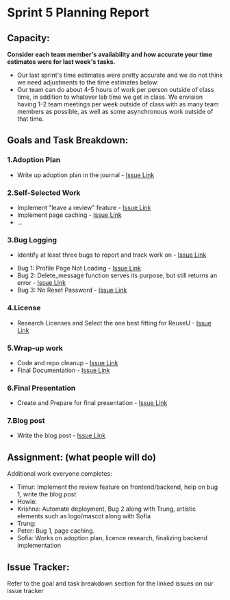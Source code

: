 # Sprint 5 Planning Report
## Capacity:
__Consider each team member's availability and how accurate your time estimates were for last week's tasks.__
- Our last sprint's time estimates were pretty accurate and we do not think we need adjustments to the time estimates below:
- Our team can do about 4-5 hours of work per person outside of class time, in addition to
whatever lab time we get in class. We envision having 1-2 team meetings per week outside of
class with as many team members as possible, as well as some asynchronous work outside of
that time.



## Goals and Task Breakdown: 

### 1.Adoption Plan 
* Write up adoption plan in the journal - [Issue Link](https://github.com/dicarlosofia/ReuseU/issues/153)

### 2.Self-Selected Work

* Implement "leave a review" feature - [Issue Link](https://github.com/dicarlosofia/ReuseU/issues/159)
* Implement page caching - [Issue Link](https://github.com/dicarlosofia/ReuseU/issues/167)
* ...


### 3.Bug Logging

* Identify at least three bugs to report and track work on - [Issue Link](https://github.com/dicarlosofia/ReuseU/issues/155)

- Bug 1: Profile Page Not Loading - [Issue Link](https://github.com/dicarlosofia/ReuseU/issues/163)
- Bug 2: Delete_message function serves its purpose, but still returns an error - [Issue Link](https://github.com/dicarlosofia/ReuseU/issues/166)
- Bug 3: No Reset Password - [Issue Link](https://github.com/dicarlosofia/ReuseU/issues/162)



### 4.License

* Research Licenses and Select the one best fitting for ReuseU - [Issue Link](https://github.com/dicarlosofia/ReuseU/issues/156)

### 5.Wrap-up work

* Code and repo cleanup - [Issue Link](https://github.com/dicarlosofia/ReuseU/issues/160)
* Final Documentation - [Issue Link](https://github.com/dicarlosofia/ReuseU/issues/161)

### 6.Final Presentation

* Create and Prepare for final presentation - [Issue Link](https://github.com/dicarlosofia/ReuseU/issues/164)

### 7.Blog post

* Write the blog post - [Issue Link](https://github.com/dicarlosofia/ReuseU/issues/168)



## Assignment: (what people will do)

Additional work everyone completes: 
* Timur: Implement the review feature on frontend/backend, help on bug 1, write the blog post
* Howie: 
* Krishna: Automate deployment, Bug 2 along with Trung, artistic elements such as logo/mascot along with Sofia
* Trung: 
* Peter: Bug 1, page caching.
* Sofia: Works on adoption plan, licence research, finalizing backend implementation 



## Issue Tracker:
Refer to the goal and task breakdown section for the linked issues on our issue tracker
